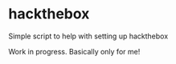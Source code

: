 # hackthebox
 
Simple script to help with setting up hackthebox

Work in progress. Basically only for me!
